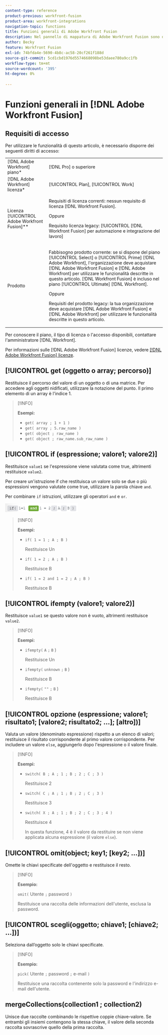 ```yaml
---
content-type: reference
product-previous: workfront-fusion
product-area: workfront-integrations
navigation-topic: functions
title: Funzioni generali di Adobe Workfront Fusion
description: Nel pannello di mappatura di Adobe Workfront Fusion sono disponibili le seguenti funzioni generali.
author: Becky
feature: Workfront Fusion
exl-id: 74bfda4e-5690-4b8c-ac58-20cf261f188d
source-git-commit: 5cd1cbd1976d5574668098be53daee780a9cc1fb
workflow-type: tm+mt
source-wordcount: '395'
ht-degree: 0%

---
```


# Funzioni generali in [!DNL Adobe Workfront Fusion]

## Requisiti di accesso

Per utilizzare le funzionalità di questo articolo, è necessario disporre dei seguenti diritti di accesso:

<table style="table-layout:auto">
 <col> 
 <col> 
 <tbody> 
  <tr> 
   <td role="rowheader">[!DNL Adobe Workfront] piano*</td> 
   <td> <p>[!DNL Pro] o superiore</p> </td> 
  </tr> 
  <tr data-mc-conditions=""> 
   <td role="rowheader">[!DNL Adobe Workfront] licenza*</td> 
   <td> <p>[!UICONTROL Plan], [!UICONTROL Work]</p> </td> 
  </tr> 
  <tr> 
   <td role="rowheader">Licenza [!UICONTROL Adobe Workfront Fusion]**</td> 
   <td>
   <p>Requisiti di licenza correnti: nessun requisito di licenza [!DNL Workfront Fusion].</p>
   <p>Oppure</p>
   <p>Requisito licenza legacy: [!UICONTROL [!DNL Workfront Fusion] per automazione e integrazione del lavoro] </p>
   </td> 
  </tr> 
  <tr> 
   <td role="rowheader">Prodotto</td> 
   <td>
   <p>Fabbisogno prodotto corrente: se si dispone del piano [!UICONTROL Select] o [!UICONTROL Prime] [!DNL Adobe Workfront], l'organizzazione deve acquistare [!DNL Adobe Workfront Fusion] e [!DNL Adobe Workfront] per utilizzare le funzionalità descritte in questo articolo. [!DNL Workfront Fusion] è incluso nel piano [!UICONTROL Ultimate] [!DNL Workfront].</p>
   <p>Oppure</p>
   <p>Requisiti del prodotto legacy: la tua organizzazione deve acquistare [!DNL Adobe Workfront Fusion] e [!DNL Adobe Workfront] per utilizzare le funzionalità descritte in questo articolo.</p>
   </td> 
  </tr> 
 </tbody> 
</table>

Per conoscere il piano, il tipo di licenza o l&#39;accesso disponibili, contattare l&#39;amministratore [!DNL Workfront].

Per informazioni sulle [!DNL Adobe Workfront Fusion] licenze, vedere [[!DNL Adobe Workfront Fusion] licenze](../../workfront-fusion/get-started/license-automation-vs-integration.md).

## [!UICONTROL get (oggetto o array; percorso)]

Restituisce il percorso del valore di un oggetto o di una matrice. Per accedere agli oggetti nidificati, utilizzare la notazione del punto. Il primo elemento di un array è l&#39;indice 1.

>[!INFO]
>
>**Esempi:**
>
>* `get( array ; 1 + 1 )`
>* `get( array ; 5.raw_name )`
>* `get( object ; raw_name )`
>* `get( object ; raw_name.sub_raw_name )`

## [!UICONTROL if (espressione; valore1; valore2)]

Restituisce `value1` se l&#39;espressione viene valutata come true, altrimenti restituisce `value2`.

Per creare un&#39;istruzione if che restituisca un valore solo se due o più espressioni vengono valutate come true, utilizzare la parola chiave `and`.

Per combinare `if` istruzioni, utilizzare gli operatori `and` e `or`.

![e operatore](/help/quicksilver/workfront-fusion/functions/assets/and-in-if-statement.png)

>[!INFO]
>
>**Esempi:**
>
>* `if( 1 = 1 ; A ; B )`
>
>    Restituisce Un
>
>* `if( 1 = 2 ; A ; B )`
>
>   Restituisce B
>
>* `if( 1 = 2 and 1 = 2 ; A ; B )`
>
>    Restituisce B
>   

## [!UICONTROL ifempty (valore1; valore2)]

Restituisce `value1` se questo valore non è vuoto, altrimenti restituisce `value2`.

>[!INFO]
>
>**Esempi:**
>
>* `ifempty(` `A` `;` `B` )
>
>   Restituisce Un
>
>* `ifempty(` `unknown` `;` `B` )
>
>   Restituisce B
>
>* `ifempty(` `""` `;` `B` )
>
>   Restituisce B

## [!UICONTROL opzione (espressione; valore1; risultato1; [valore2; risultato2; ...]; [altro])]

Valuta un valore (denominato espressione) rispetto a un elenco di valori; restituisce il risultato corrispondente al primo valore corrispondente. Per includere un valore `else`, aggiungerlo dopo l&#39;espressione o il valore finale.

>[!INFO]
>
>**Esempi:**
>
>* `switch( B ; A ; 1 ; B ; 2 ; C ; 3 )`
>
>   Restituisce 2
>
>* `switch( C ; A ; 1 ; B ; 2 ; C ; 3 )`
>
>   Restituisce 3
>
>* `switch( X ; A ; 1 ; B ; 2 ; C ; 3 ; 4 )`
>
>   Restituisce 4
>   
>   In questa funzione, 4 è il valore da restituire se non viene applicata alcuna espressione (il valore `else`).

## [!UICONTROL omit(object; key1; [key2; ...])]

Omette le chiavi specificate dell&#39;oggetto e restituisce il resto.

>[!INFO]
>
>**Esempio:**
>
>`omit(` Utente `;` password `)`
>
>Restituisce una raccolta delle informazioni dell&#39;utente, esclusa la password.

## [!UICONTROL scegli(oggetto; chiave1; [chiave2; ...])]

Seleziona dall’oggetto solo le chiavi specificate.

>[!INFO]
>
>**Esempio:**
>
>`pick(` Utente `;` password `;` e-mail `)`
>
>Restituisce una raccolta contenente solo la password e l&#39;indirizzo e-mail dell&#39;utente.

## mergeCollections(collection1 ; collection2)

Unisce due raccolte combinando le rispettive coppie chiave-valore. Se entrambi gli insiemi contengono la stessa chiave, il valore della seconda raccolta sovrascrive quello della prima raccolta.

